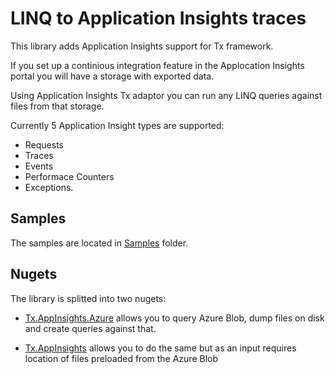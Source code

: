 # LINQ to Application Insights traces

This library adds Application Insights support for Tx framework.

If you set up a continious integration feature in the Applocation Insights portal you will have a storage with exported data.

Using Application Insights Tx adaptor you can run any LINQ queries against files from that storage.

Currently 5 Application Insight types are supported:

* Requests
* Traces
* Events
* Performace Counters
* Exceptions.

## Samples

The samples are located in [Samples](./Samples/) folder.

## Nugets

The library is splitted into two nugets:

- [Tx.AppInsights.Azure](http://www.nuget.org/packages/Tx.AppInsights.Azure/) allows you to query Azure Blob, dump files on disk and create queries against that. 

- [Tx.AppInsights](http://www.nuget.org/packages/Tx.AppInsights/) allows you to do the same but as an input requires location of files preloaded from the Azure Blob
